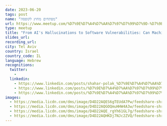 ```yaml
---
date: 2023-06-20
tags: post
name: "מפתחים מחוץ לקופסה"
url: https://www.meetup.com/%D7%9E%D7%A4%D7%AA%D7%97%D7%99%D7%9D-%D7%9E%D7%97%D7%95%D7%A5-%D7%9C%D7%A7%D7%95%D7%A4%D7%A1%D7%94/events/293907878/
type: meetup
title: "From AI's Hallucinations to Software Vulnerabilities: Can Machines Dream of Secure Code?"
slides_url:
recording_url: 
city: Tel Aviv
country: Israel
country_code: IL
language: Hebrew
recognitions:
  twitter:
    - 
  linkedin:
    - https://www.linkedin.com/posts/shahar-polak_%D7%9E%D7%A4%D7%AA%D7%97%D7%99%D7%9D-%D7%9E%D7%97%D7%95%D7%A5-%D7%9C%D7%A7%D7%95%D7%A4%D7%A1%D7%94-%D7%9E%D7%99%D7%98%D7%90%D7%A4-%D7%A8%D7%91%D7%99%D7%A2%D7%99-tue-activity-7070024852031553537-EpEc?utm_source=share&utm_medium=member_desktop
    - https://www.linkedin.com/posts/%D7%9E%D7%A4%D7%AA%D7%97%D7%99%D7%9D-%D7%9E%D7%97%D7%95%D7%A5-%D7%9C%D7%A7%D7%95%D7%A4%D7%A1%D7%94_ai-security-coding-activity-7073523369794580480-G4qA?utm_source=share&utm_medium=member_desktop
    - https://www.linkedin.com/posts/%D7%9E%D7%A4%D7%AA%D7%97%D7%99%D7%9D-%D7%9E%D7%97%D7%95%D7%A5-%D7%9C%D7%A7%D7%95%D7%A4%D7%A1%D7%94_%D7%95%D7%95%D7%90%D7%95-%D7%90%D7%A0%D7%97%D7%A0%D7%95-%D7%9C%D7%90-%D7%99%D7%95%D7%93%D7%A2%D7%99%D7%9D-%D7%A2%D7%93%D7%99%D7%99%D7%9F-%D7%90%D7%99%D7%9A-%D7%9C%D7%90%D7%9B%D7%95%D7%9C-%D7%90%D7%AA-%D7%96%D7%94-activity-7077669979852087297-kpQy?utm_source=share&utm_medium=member_desktop
images:
  - https://media.licdn.com/dms/image/D4D22AQES6gTEUdA7Pw/feedshare-shrink_1280/0/1686459389793?e=1689206400&v=beta&t=Gjh2V1am40OX0I28QT0ymzgmrbE8IK4MKv47-pUD37o
  - https://media.licdn.com/dms/image/D4D22AQGOQmuHHW4A3w/feedshare-shrink_2048_1536/0/1687448016883?e=1690416000&v=beta&t=YlSBFHr1SM0O95leP2hDeZVDbphiT2FvcCKo2qoSBKM
  - https://media.licdn.com/dms/image/D4D22AQE_rgYh61GL7g/feedshare-shrink_2048_1536/0/1687448016930?e=1690416000&v=beta&t=E7mpuwskYL5YQWCe01yLIWRwt0os913FM-RLpFE3XEA
  - https://media.licdn.com/dms/image/D4D22AQHKDj7NJc2ZVQ/feedshare-shrink_1280/0/1687448016688?e=1690416000&v=beta&t=xws0Xk-WdRlCIrJn1mh-iajxZYAKvBGRNWqjAvOovbI
---
```


